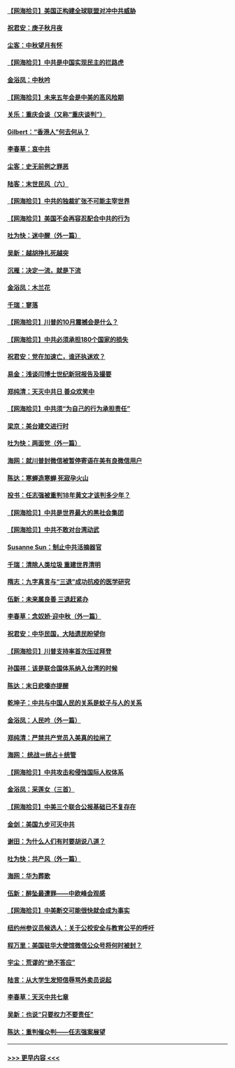 #### [【网海拾贝】美国正构建全球联盟对冲中共威胁](../pages/nsc993/n12446580.md?t=10031002) 
#### [祝君安：庚子秋月夜](../pages/nsc993/n12445870.md?t=10031002) 
#### [尘客：中秋望月有怀](../pages/nsc993/n12444632.md?t=10031002) 
#### [【网海拾贝】中共是中国实现民主的拦路虎](../pages/nsc993/n12443573.md?t=10031002) 
#### [金浴凤：中秋吟](../pages/nsc993/n12441773.md?t=10031002) 
#### [【网海拾贝】未来五年会是中美的高风险期](../pages/nsc993/n12440760.md?t=10031002) 
#### [关乐：重庆会谈（又称“重庆谈判”）](../pages/nsc993/n12437525.md?t=10031002) 
#### [Gilbert：“香港人”何去何从？](../pages/nsc993/n12435894.md?t=10031002) 
#### [李春草：哀中共](../pages/nsc993/n12435874.md?t=10031002) 
#### [尘客：史无前例之罪恶](../pages/nsc993/n12435762.md?t=10031002) 
#### [陆客：末世民风（六）](../pages/nsc993/n12435354.md?t=10031002) 
#### [【网海拾贝】中共的独裁扩张不可能主宰世界](../pages/nsc993/n12435151.md?t=10031002) 
#### [【网海拾贝】美国不会再容忍配合中共的行为](../pages/nsc993/n12433808.md?t=10031002) 
#### [吐为快：迷中醒（外一篇）](../pages/nsc993/n12433585.md?t=10031002) 
#### [吴新：越胡挣扎死越突](../pages/nsc993/n12433562.md?t=10031002) 
#### [沉雁：决定一流，就是下流](../pages/nsc993/n12432128.md?t=10031002) 
#### [金浴凤：木兰花](../pages/nsc993/n12432124.md?t=10031002) 
#### [千瑞：寥落](../pages/nsc993/n12432071.md?t=10031002) 
#### [【网海拾贝】川普的10月震撼会是什么？](../pages/nsc993/n12431624.md?t=10031002) 
#### [【网海拾贝】中共必须承担180个国家的损失](../pages/nsc993/n12428893.md?t=10031002) 
#### [祝君安：党在加速亡，谁还执迷欢？](../pages/nsc993/n12428652.md?t=10031002) 
#### [易金：浅谈闫博士世纪新冠报告及撮要](../pages/nsc993/n12426822.md?t=10031002) 
#### [郑纯清：天灭中共日 善众欢笑中](../pages/nsc993/n12426784.md?t=10031002) 
#### [【网海拾贝】中共须“为自己的行为承担责任”](../pages/nsc993/n12426067.md?t=10031002) 
#### [梁京：美台建交进行时](../pages/nsc993/n12424066.md?t=10031002) 
#### [吐为快：两面党（外一篇）](../pages/nsc993/n12424043.md?t=10031002) 
#### [海网：就川普封微信被暂停寄语在美有良微信用户](../pages/nsc993/n12424021.md?t=10031002) 
#### [陈达：寒蝉造寒蝉 死寂孕火山](../pages/nsc993/n12423958.md?t=10031002) 
#### [投书：任志强被重判18年黄文才该判多少年？](../pages/nsc993/n12423672.md?t=10031002) 
#### [【网海拾贝】中共是世界最大的黑社会集团](../pages/nsc993/n12423543.md?t=10031002) 
#### [【网海拾贝】中共不敢对台湾动武](../pages/nsc993/n12421418.md?t=10031002) 
#### [Susanne Sun：制止中共活摘器官](../pages/nsc993/n12419654.md?t=10031002) 
#### [千瑞：清除人类垃圾 重建世界清明](../pages/nsc993/n12419414.md?t=10031002) 
#### [隋志：九字真言与“三退”成功抗疫的医学研究](../pages/nsc993/n12419248.md?t=10031002) 
#### [伍新：未来属良善 三退赶紧办](../pages/nsc993/n12418496.md?t=10031002) 
#### [李春草：念奴娇·迎中秋（外一篇）](../pages/nsc993/n12418465.md?t=10031002) 
#### [祝君安：中华民国，大陆遗民盼望你](../pages/nsc993/n12418089.md?t=10031002) 
#### [【网海拾贝】川普支持率首次压过拜登](../pages/nsc993/n12418050.md?t=10031002) 
#### [孙国祥：该是联合国体系纳入台湾的时候](../pages/nsc993/n12417369.md?t=10031002) 
#### [陈达：末日悲嚎亦提醒](../pages/nsc993/n12416736.md?t=10031002) 
#### [乾坤子：中共与中国人民的关系是蚊子与人的关系](../pages/nsc993/n12416632.md?t=10031002) 
#### [金浴凤：人民吟（外一篇）](../pages/nsc993/n12416567.md?t=10031002) 
#### [郑纯清：严禁共产党员入美真的拉闸了](../pages/nsc993/n12416550.md?t=10031002) 
#### [海网： 统战＝统占＋统管](../pages/nsc993/n12416404.md?t=10031002) 
#### [【网海拾贝】中共攻击和侵蚀国际人权体系](../pages/nsc993/n12416250.md?t=10031002) 
#### [金浴凤：采莲女（三首）](../pages/nsc993/n12415517.md?t=10031002) 
#### [【网海拾贝】中美三个联合公报基础已不复存在](../pages/nsc993/n12415054.md?t=10031002) 
#### [金剑：美国九步可灭中共](../pages/nsc993/n12413183.md?t=10031002) 
#### [谢田：为什么人们有时要胡说八道？](../pages/nsc993/n12411861.md?t=10031002) 
#### [吐为快：共产风（外一篇）](../pages/nsc993/n12411761.md?t=10031002) 
#### [海网：华为葬歌](../pages/nsc993/n12410381.md?t=10031002) 
#### [伍新：醉坠最遭罪——中欧峰会观感](../pages/nsc993/n12410364.md?t=10031002) 
#### [【网海拾贝】中美断交可能很快就会成为事实](../pages/nsc993/n12409495.md?t=10031002) 
#### [纽约州参议员候选人：关于公校安全与教育公平的呼吁](../pages/nsc993/n12409228.md?t=10031002) 
#### [程万里：美国驻华大使馆微信公众号将何时被封？](../pages/nsc993/n12407397.md?t=10031002) 
#### [宇尘：荒谬的“绝不答应”](../pages/nsc993/n12407360.md?t=10031002) 
#### [陆言：从大学生发短信辱骂外卖员说起](../pages/nsc993/n12407285.md?t=10031002) 
#### [李春草：天灭中共七章](../pages/nsc993/n12406988.md?t=10031002) 
#### [吴新：也说“只要权力不要责任”](../pages/nsc993/n12406966.md?t=10031002) 
#### [陈达：重判催众判——任志强案展望](../pages/nsc993/n12404540.md?t=10031002) 

----
#### [ >>> 更早内容 <<< ](../indexes/nsc993-earlier.md)
